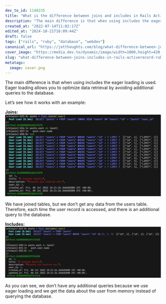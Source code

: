 ```yaml
---
dev_to_id: 1140235
title: "What is the difference between joins and includes in Rails ActiveRecord?"
description: "The main difference is that when using includes the eager loading is used. Eager loading allows you..."
created_at: "2022-07-14T11:02:17Z"
edited_at: "2024-10-21T18:09:44Z"
draft: false
tags: ["rails", "ruby", "database", "webdev"]
canonical_url: "https://jetthoughts.com/blog/what-difference-between-joins-includes-in-rails-activerecord-ruby/"
cover_image: "https://media.dev.to/dynamic/image/width=1000,height=420,fit=cover,gravity=auto,format=auto/https%3A%2F%2Fdev-to-uploads.s3.amazonaws.com%2Fuploads%2Farticles%2Fyvc5868vlo25ieeqqj3a.png"
slug: "what-difference-between-joins-includes-in-rails-activerecord-ruby"
metatags:
  image: cover.png
---
```

The main difference is that when using includes the eager loading is used. Eager loading allows you to optimize data retrieval by avoiding additional queries to the database.

Let’s see how it works with an example:

**Joins:**
![Image description](file_0.png)

We have joined tables, but we don’t get any data from the users table. Therefore, each time the user record is accessed, and there is an additional query to the database.

**Includes:**
![Image description](file_1.png)

As you can see, we don’t have any additional queries because we use eager loading and we get the data about the user from memory instead of querying the database.

